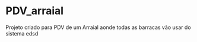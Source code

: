 # PDV_arraial
Projeto criado para PDV de um Arraial aonde todas as barracas vão usar do sistema
edsd
